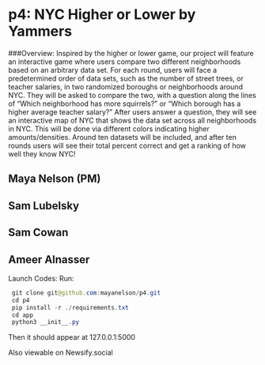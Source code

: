 # p4: NYC Higher or Lower by Yammers
###Overview: 
Inspired by the higher or lower game, our project will feature an interactive game where users compare two different neighborhoods based on an arbitrary data set. For each round, users will face a predetermined order of data sets, such as the number of street trees, or teacher salaries, in two randomized boroughs or neighborhoods around NYC. They will be asked to compare the two, with a question along the lines of “Which neighborhood has more squirrels?” or “Which borough has a higher average teacher salary?” After users answer a question, they will see an interactive map of NYC that shows the data set across all neighborhoods in NYC. This will be done via different colors indicating higher amounts/densities. Around ten datasets will be included, and after ten rounds users will see their total percent correct and get a ranking of how well they know NYC!

## Maya Nelson (PM)
## Sam Lubelsky
## Sam Cowan
## Ameer Alnasser

Launch Codes:
Run:
```java
 git clone git@github.com:mayanelson/p4.git
 cd p4
 pip install -r ./requirements.txt    
 cd app
 python3 __init__.py
 ```
Then it should appear at 127.0.0.1:5000

Also viewable on Newsify.social

